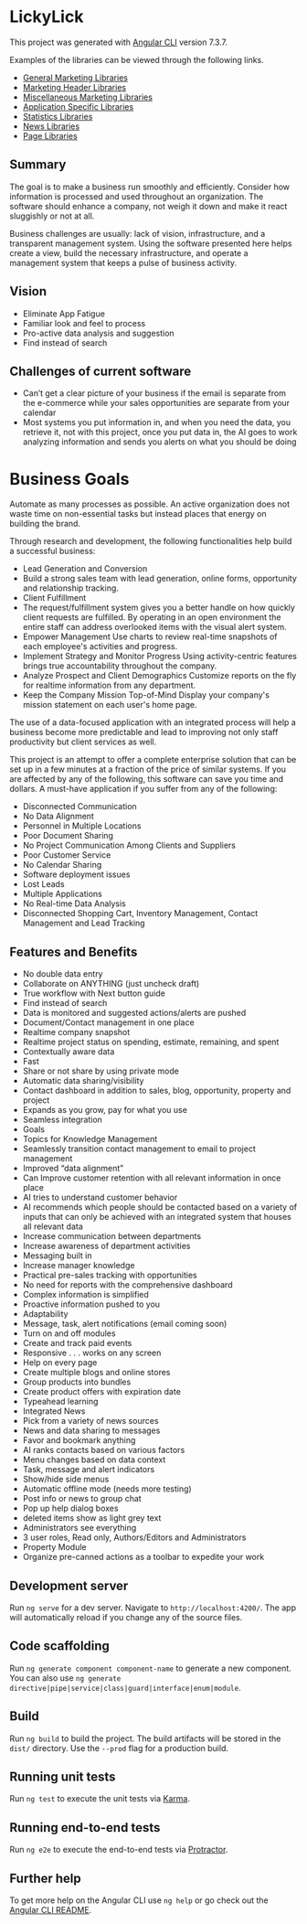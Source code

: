 # LickyLick

This project was generated with [Angular CLI](https://github.com/angular/angular-cli) version 7.3.7.

Examples of the libraries can be viewed through the following links.

* [General Marketing Libraries](https://lick-test.firebaseapp.com/marketing/general-widgets)
* [Marketing Header Libraries](https://lick-test.firebaseapp.com/marketing/header-widgets)
* [Miscellaneous Marketing Libraries](https://lick-test.firebaseapp.com/marketing/misc-widgets)
* [Application Specific Libraries](https://lick-test.firebaseapp.com/application/gernal-widgets)
* [Statistics Libraries](https://lick-test.firebaseapp.com/application/stat-widgets)
* [News Libraries](https://lick-test.firebaseapp.com/application/news-widgets)
* [Page Libraries](https://lick-test.firebaseapp.com/application/page-widgets)

## Summary

The goal is to make a business run smoothly and efficiently. Consider how information is processed and used throughout an organization. The software should enhance a company, not weigh it down and make it react sluggishly or not at all.

Business challenges are usually: lack of vision, infrastructure, and a transparent management system. Using the software presented here helps create a view, build the necessary infrastructure, and operate a management system that keeps a pulse of business activity.

## Vision

* Eliminate App Fatigue
* Familiar look and feel to process
* Pro-active data analysis and suggestion
* Find instead of search

## Challenges of current software

* Can’t get a clear picture of your business if the email is separate from the e-commerce while your sales opportunities are separate from your calendar
* Most systems you put information in, and when you need the data, you retrieve it, not with this project, once you put data in, the AI goes to work analyzing information and sends you alerts on what you should be doing

# Business Goals

Automate as many processes as possible. An active organization does not waste time on non-essential tasks but instead places that energy on building the brand.

Through research and development, the following functionalities help build a successful business:

- Lead Generation and Conversion
- Build a strong sales team with lead generation, online forms, opportunity and relationship tracking.
- Client Fulfillment
- The request/fulfillment system gives you a better handle on how quickly client requests are fulfilled. By operating in an open environment the entire staff can address overlooked items with the visual alert system.
- Empower Management
Use charts to review real-time snapshots of each employee's activities and progress.
- Implement Strategy and Monitor Progress
Using activity-centric features brings true accountability throughout the company.
- Analyze Prospect and Client Demographics
Customize reports on the fly for realtime information from any department.
- Keep the Company Mission Top-of-Mind
Display your company's mission statement on each user's home page.

The use of a data-focused application with an integrated process will help a business become more predictable and lead to improving not only staff productivity but client services as well.

This project is an attempt to offer a complete enterprise solution that can be set up in a few minutes at a fraction of the price of similar systems. If you are affected by any of the following, this software can save you time and dollars. A must-have application if you suffer from any of the following:

- Disconnected Communication
- No Data Alignment
- Personnel in Multiple Locations
- Poor Document Sharing
- No Project Communication Among Clients and Suppliers
- Poor Customer Service
- No Calendar Sharing
- Software deployment issues
- Lost Leads
- Multiple Applications
- No Real-time Data Analysis
- Disconnected Shopping Cart, Inventory Management, Contact Management and Lead Tracking


## Features and Benefits

* No double data entry
* Collaborate on ANYTHING (just uncheck draft)
* True workflow with Next button guide
* Find instead of search
* Data is monitored and suggested actions/alerts are pushed
* Document/Contact management in one place
* Realtime company snapshot
* Realtime project status on spending, estimate, remaining, and spent
* Contextually aware data
* Fast
* Share or not share by using private mode
* Automatic data sharing/visibility
* Contact dashboard in addition to sales, blog, opportunity, property and project
* Expands as you grow, pay for what you use
* Seamless integration
* Goals
* Topics for Knowledge Management
* Seamlessly transition contact management to email to project management
* Improved “data alignment”
* Can Improve customer retention with all relevant information in once place
* AI tries to understand customer behavior
* AI recommends which people should be contacted based on a variety of inputs that can only be achieved with an integrated system that houses all relevant data
* Increase communication between departments
* Increase awareness of department activities
* Messaging built in
* Increase manager knowledge
* Practical pre-sales tracking with opportunities
* No need for reports with the comprehensive dashboard
* Complex information is simplified
* Proactive information pushed to you
* Adaptability
* Message, task, alert notifications (email coming soon)
* Turn on and off modules
* Create and track paid events
* Responsive . . . works on any screen
* Help on every page
* Create multiple blogs and online stores
* Group products into bundles
* Create product offers with expiration date
* Typeahead learning
* Integrated News  
* Pick from a variety of news sources
* News and data sharing to messages
* Favor and bookmark anything
* AI ranks contacts based on various factors
* Menu changes based on data context
* Task, message and alert indicators
* Show/hide side menus
* Automatic offline mode (needs more testing)
* Post info or news to group chat
* Pop up help dialog boxes
* deleted items show as light grey text
* Administrators see everything
* 3 user roles, Read only, Authors/Editors and Administrators
* Property Module
* Organize pre-canned actions as a toolbar to expedite your work

## Development server

Run `ng serve` for a dev server. Navigate to `http://localhost:4200/`. The app will automatically reload if you change any of the source files.

## Code scaffolding

Run `ng generate component component-name` to generate a new component. You can also use `ng generate directive|pipe|service|class|guard|interface|enum|module`.

## Build

Run `ng build` to build the project. The build artifacts will be stored in the `dist/` directory. Use the `--prod` flag for a production build.

## Running unit tests

Run `ng test` to execute the unit tests via [Karma](https://karma-runner.github.io).

## Running end-to-end tests

Run `ng e2e` to execute the end-to-end tests via [Protractor](http://www.protractortest.org/).

## Further help

To get more help on the Angular CLI use `ng help` or go check out the [Angular CLI README](https://github.com/angular/angular-cli/blob/master/README.md).
